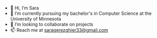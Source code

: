 - 👋 Hi, I’m Sara
- 🌱 I’m currently pursuing my bachelor's in Computer Science at the University of Minnesota
- 💞️ I’m looking to collaborate on projects 
- 📫 Reach me at saragerezghier33@gmail.com

<!---
a-rishabh/a-rishabh is a ✨ special ✨ repository because its `README.md` (this file) appears on your GitHub profile.
You can click the Preview link to take a look at your changes.
--->
